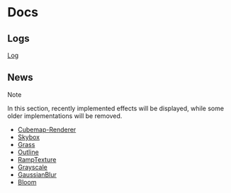# Docs

## Logs
[Log](Log.md)

## News
> [!Note]
> 
> In this section, recently implemented effects will be displayed, while some older implementations will be removed.

- [Cubemap-Renderer](Cubemap/Cubemap-Renderer.md)
- [Skybox](Cubemap/Skybox.md)
- [Grass](Animations/VertexAnimations/Grass.md)
- [Outline](Outlines/)
- [RampTexture](TexEffects/RampTexture.md)
- [Grayscale](Post-Processing/Grayscale.md)
- [GaussianBlur](Post-Processing/Blur/GaussianBlur.md)
- [Bloom](Post-Processing/Bloom.md)